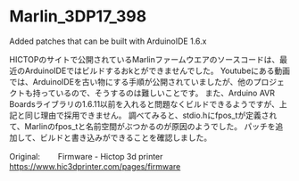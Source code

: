 # Marlin_3DP17_398
Added patches that can be built with ArduinoIDE 1.6.x

HICTOPのサイトで公開されているMarlinファームウエアのソースコードは、最近のArduinoIDEではビルドするおkとができませんでした。
Youtubeにある動画では、ArduinoIDEを古い物にする手順が公開されていましたが、他のプロジェクトも持っているので、そうするのは難しいことです。
また、Arduino AVR Boardsライブラリの1.6.11以前を入れると問題なくビルドできるようですが、上記と同じ理由で採用できません。
調べてみると、stdio.hにfpos_tが定義されて、Marlinのfpos_tと名前空間がぶつかるのが原因のようでした。
パッチを追加して、ビルドと書き込みができることを確認しました。

Original:
　　Firmware - Hictop 3d printer
　　https://www.hic3dprinter.com/pages/firmware
